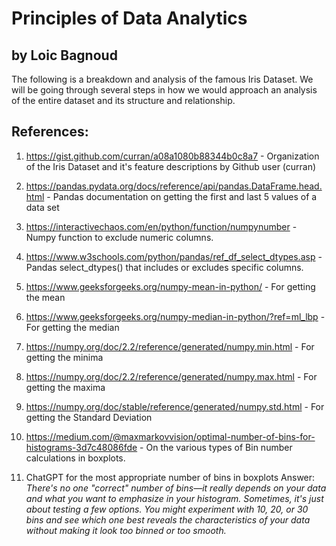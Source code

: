 # Principles of Data Analytics

## by Loic Bagnoud

The following is a breakdown and analysis of the famous Iris Dataset. 
We will be going through several steps in how we would approach an analysis of the entire dataset and its structure and relationship.

## References:

1. https://gist.github.com/curran/a08a1080b88344b0c8a7 - Organization of the Iris Dataset and it's feature descriptions by Github user (curran)

2. https://pandas.pydata.org/docs/reference/api/pandas.DataFrame.head.html - Pandas documentation on getting the first and last 5 values of a data set

3. https://interactivechaos.com/en/python/function/numpynumber - Numpy function to exclude numeric columns. 

4. https://www.w3schools.com/python/pandas/ref_df_select_dtypes.asp - Pandas select_dtypes() that includes or excludes specific columns. 

5. https://www.geeksforgeeks.org/numpy-mean-in-python/ - For getting the mean
   
6. https://www.geeksforgeeks.org/numpy-median-in-python/?ref=ml_lbp - For getting the median
   
7. https://numpy.org/doc/2.2/reference/generated/numpy.min.html - For getting the minima
   
8. https://numpy.org/doc/2.2/reference/generated/numpy.max.html - For getting the maxima
   
9. https://numpy.org/doc/stable/reference/generated/numpy.std.html - For getting the Standard Deviation

10. https://medium.com/@maxmarkovvision/optimal-number-of-bins-for-histograms-3d7c48086fde - On the various types of Bin number calculations in boxplots.

11. ChatGPT for the most appropriate number of bins in boxplots
    Answer: _There's no one "correct" number of bins—it really depends on your data and what you want to emphasize in your histogram._
_Sometimes, it's just about testing a few options. You might experiment with 10, 20, or 30 bins and see which one best reveals the characteristics of your data without making it look too binned or too smooth._